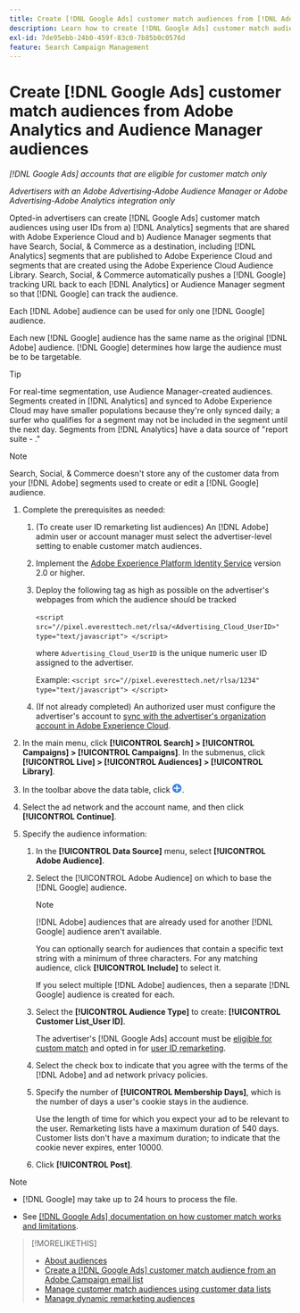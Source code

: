 ```yaml
---
title: Create [!DNL Google Ads] customer match audiences from [!DNL Adobe] audiences
description: Learn how to create [!DNL Google Ads] customer match audiences from your existing Adobe Analytics and Audience Manager audiences.
exl-id: 7de95ebb-24b0-459f-83c0-7b85b0c0576d
feature: Search Campaign Management
---
```

# Create [!DNL Google Ads] customer match audiences from Adobe Analytics and Audience Manager audiences

*[!DNL Google Ads] accounts that are eligible for customer match only*

*Advertisers with an Adobe Advertising-Adobe Audience Manager or Adobe Advertising-Adobe Analytics integration only*

Opted-in advertisers can create [!DNL Google Ads] customer match audiences using user IDs from a) [!DNL Analytics] segments that are shared with Adobe Experience Cloud and b) Audience Manager segments that have Search, Social, & Commerce as a destination, including [!DNL Analytics] segments that are published to Adobe Experience Cloud and segments that are created using the Adobe Experience Cloud Audience Library. Search, Social, & Commerce automatically pushes a [!DNL Google] tracking URL back to each [!DNL Analytics] or Audience Manager segment so that [!DNL Google] can track the audience.

Each [!DNL Adobe] audience can be used for only one [!DNL Google] audience.

Each new [!DNL Google] audience has the same name as the original [!DNL Adobe] audience. [!DNL Google] determines how large the audience must be to be targetable.

>[!TIP]
>
>For real-time segmentation, use Audience Manager-created audiences. Segments created in [!DNL Analytics] and synced to Adobe Experience Cloud may have smaller populations because they're only synced daily; a surfer who qualifies for a segment may not be included in the segment until the next day. Segments from [!DNL Analytics] have a data source of "report suite - ."

>[!NOTE]
>
>Search, Social, & Commerce doesn't store any of the customer data from your [!DNL Adobe] segments used to create or edit a [!DNL Google] audience.

1. Complete the prerequisites as needed:
   
   1. (To create user ID remarketing list audiences) An [!DNL Adobe] admin user or account manager must select the advertiser-level setting to enable customer match audiences.

   1. Implement the [Adobe Experience Platform Identity Service](https://experienceleague.adobe.com/docs/id-service/using/home.html) version 2.0 or higher.

   1. Deploy the following tag as high as possible on the advertiser's webpages from which the audience should be tracked

       `<script src="//pixel.everesttech.net/rlsa/<Advertising_Cloud_UserID>" type="text/javascript"> </script>`
     
       where `Advertising_Cloud_UserID` is the unique numeric user ID assigned to the advertiser.
       
       Example: `<script src="//pixel.everesttech.net/rlsa/1234" type="text/javascript"> </script>`
     
   1. (If not already completed) An authorized user must configure the advertiser's account to [sync with the advertiser's organization account in Adobe Experience Cloud](/help/search-social-commerce/admin/sync-adobe-audiences.md).

1. In the main menu, click **[!UICONTROL Search] > [!UICONTROL Campaigns] > [!UICONTROL Campaigns]**. In the submenus, click **[!UICONTROL Live] > [!UICONTROL Audiences] > [!UICONTROL Library]**.

1. In the toolbar above the data table, click ![Create](/help/search-social-commerce/assets/add.png "Create").

1. Select the ad network and the account name, and then click **[!UICONTROL Continue]**.

1. Specify the audience information:

   1. In the **[!UICONTROL Data Source]** menu, select **[!UICONTROL Adobe Audience]**.

   1. Select the [!UICONTROL Adobe Audience] on which to base the [!DNL Google] audience.

      >[!NOTE]
      >
      >[!DNL Adobe] audiences that are already used for another [!DNL Google] audience aren't available.

      You can optionally search for audiences that contain a specific text string with a minimum of three characters. For any matching audience, click **[!UICONTROL Include]** to select it.

      If you select multiple [!DNL Adobe] audiences, then a separate [!DNL Google] audience is created for each.

   1. Select the **[!UICONTROL Audience Type]** to create: **[!UICONTROL Customer List_User ID]**.

      The advertiser's [!DNL Google Ads] account must be [eligible for custom match](https://support.google.com/adspolicy/answer/6299717) and opted in for [user ID remarketing](https://support.google.com/google-ads/answer/9199250).

   1. Select the check box to indicate that you agree with the terms of the [!DNL Adobe] and ad network privacy policies.

   1. Specify the number of **[!UICONTROL Membership Days]**, which is the number of days a user's cookie stays in the audience.

      Use the length of time for which you expect your ad to be relevant to the user. Remarketing lists have a maximum duration of 540 days. Customer lists don't have a maximum duration; to indicate that the cookie never expires, enter 10000.

   1. Click **[!UICONTROL Post]**.

>[!NOTE]
>
>* [!DNL Google] may take up to 24 hours to process the file.
>
>* See [[!DNL Google Ads] documentation on how customer match works and limitations](https://support.google.com/displayvideo/answer/9539301).

>[!MORELIKETHIS]
>
>* [About audiences](audience-about.md)
>* [Create a [!DNL Google Ads] customer match audience from an Adobe Campaign email list](google-audience-from-campaign-email-list.md)
>* [Manage customer match audiences using customer data lists](audience-from-customer-data-list.md)
>* [Manage dynamic remarketing audiences](audience-dynamic-remarketing-manage.md)
